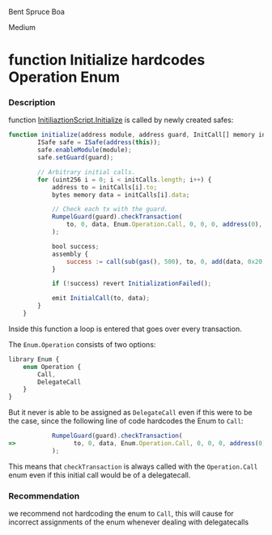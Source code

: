 Bent Spruce Boa

Medium

# function Initialize hardcodes Operation Enum

### Description
function [InitiliaztionScript.Initialize](https://github.com/sherlock-audit/2024-07-sense-points-marketplace/blob/main/rumpel-wallet/src/InitializationScript.sol#L20-L42) is called by newly created safes: 

```javascript
function initialize(address module, address guard, InitCall[] memory initCalls) external {
        ISafe safe = ISafe(address(this));
        safe.enableModule(module);
        safe.setGuard(guard);

        // Arbitrary initial calls.
        for (uint256 i = 0; i < initCalls.length; i++) {
            address to = initCalls[i].to;
            bytes memory data = initCalls[i].data;

            // Check each tx with the guard.
            RumpelGuard(guard).checkTransaction(
                to, 0, data, Enum.Operation.Call, 0, 0, 0, address(0), payable(address(0)), bytes(""), address(0)
            );

            bool success;
            assembly {
                success := call(sub(gas(), 500), to, 0, add(data, 0x20), mload(data), 0, 0)
            }

            if (!success) revert InitializationFailed();

            emit InitialCall(to, data);
        }
    }
```

Inside this function a loop is entered that goes over every transaction.

The `Enum.Operation` consists of two options:

```javascript
library Enum {
    enum Operation {
        Call,
        DelegateCall
    }
}
```

But it never is able to be assigned as `DelegateCall` even if this were to be the case, since the following line of code hardcodes the Enum to `Call`:

```javascript
            RumpelGuard(guard).checkTransaction(
=>                to, 0, data, Enum.Operation.Call, 0, 0, 0, address(0), payable(address(0)), bytes(""), address(0)
            );
```

This means that `checkTransaction` is always called with the `Operation.Call` enum even if this initial call would be of a delegatecall. 


### Recommendation
we recommend not hardcoding the enum to `Call`, this will cause for incorrect assignments of the enum whenever dealing with delegatecalls

